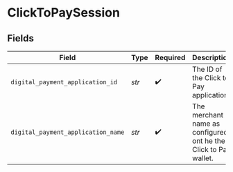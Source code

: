 # ClickToPaySession


## Fields

| Field                                                           | Type                                                            | Required                                                        | Description                                                     | Example                                                         |
| --------------------------------------------------------------- | --------------------------------------------------------------- | --------------------------------------------------------------- | --------------------------------------------------------------- | --------------------------------------------------------------- |
| `digital_payment_application_id`                                | *str*                                                           | :heavy_check_mark:                                              | The ID of the Click to Pay application.                         | a0c3ef2e-9cdb-4cbf-aaff-5baac2928e1b                            |
| `digital_payment_application_name`                              | *str*                                                           | :heavy_check_mark:                                              | The merchant name as configured ont he the Click to Pay wallet. | ACME                                                            |